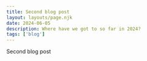 ```yaml
---
title: Second blog post
layout: layouts/page.njk
date: 2024-06-05
description: Where have we got to so far in 2024?
tags: ['blog']
---
```


Second blog post